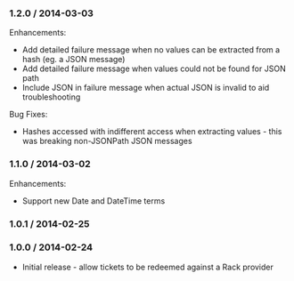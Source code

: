 ### 1.2.0 / 2014-03-03

Enhancements:

* Add detailed failure message when no values can be extracted from a hash (eg. a JSON message)
* Add detailed failure message when values could not be found for JSON path
* Include JSON in failure message when actual JSON is invalid to aid troubleshooting

Bug Fixes:

* Hashes accessed with indifferent access when extracting values - this was breaking non-JSONPath JSON messages

### 1.1.0 / 2014-03-02

Enhancements:

* Support new Date and DateTime terms

### 1.0.1 / 2014-02-25

### 1.0.0 / 2014-02-24

* Initial release - allow tickets to be redeemed against a Rack provider